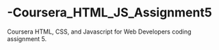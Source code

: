 # -Coursera_HTML_JS_Assignment5
Coursera HTML, CSS, and Javascript for Web Developers coding assignment 5.
